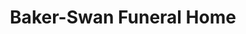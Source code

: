 ---
title: "Baker-Swan Funeral Home"
url: /wellsville/baker-swan-funeral-home/
shop: funeral directors
---